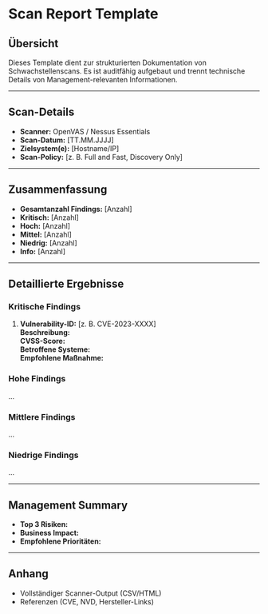 # Scan Report Template

## Übersicht
Dieses Template dient zur strukturierten Dokumentation von Schwachstellenscans. Es ist auditfähig aufgebaut und trennt technische Details von Management-relevanten Informationen.

---

## Scan-Details
- **Scanner:** OpenVAS / Nessus Essentials
- **Scan-Datum:** [TT.MM.JJJJ]
- **Zielsystem(e):** [Hostname/IP]
- **Scan-Policy:** [z. B. Full and Fast, Discovery Only]

---

## Zusammenfassung
- **Gesamtanzahl Findings:** [Anzahl]
- **Kritisch:** [Anzahl]
- **Hoch:** [Anzahl]
- **Mittel:** [Anzahl]
- **Niedrig:** [Anzahl]
- **Info:** [Anzahl]

---

## Detaillierte Ergebnisse

### Kritische Findings
1. **Vulnerability-ID:** [z. B. CVE-2023-XXXX]  
   **Beschreibung:**  
   **CVSS-Score:**  
   **Betroffene Systeme:**  
   **Empfohlene Maßnahme:**  

### Hohe Findings
...

### Mittlere Findings
...

### Niedrige Findings
...

---

## Management Summary
- **Top 3 Risiken:**  
- **Business Impact:**  
- **Empfohlene Prioritäten:**  

---

## Anhang
- Vollständiger Scanner-Output (CSV/HTML)  
- Referenzen (CVE, NVD, Hersteller-Links)  
